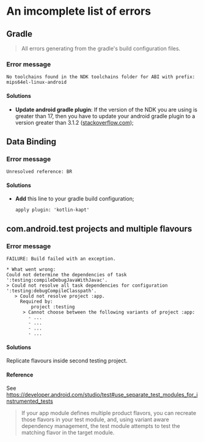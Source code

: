 # An imcomplete list of errors

## Gradle

> All errors generating from the gradle's build configuration files.

### Error message

```
No toolchains found in the NDK toolchains folder for ABI with prefix: mips64el-linux-android
```

#### Solutions

- **Update android gradle plugin**: If the version of the NDK you are using is
  greater than 17, then you have to update your android gradle plugin to a
version greater than 3.1.2
([stackoverflow.com](https://stackoverflow.com/a/52402004/9942979));

## Data Binding

### Error message

```
Unresolved reference: BR
```

#### Solutions

- **Add** this line to your gradle build configuration;
  ```
  apply plugin: 'kotlin-kapt'
  ```

## com.android.test projects and multiple flavours

### Error message

```
FAILURE: Build failed with an exception.

* What went wrong:
Could not determine the dependencies of task ':testing:compileDebugJavaWithJavac'.
> Could not resolve all task dependencies for configuration ':testing:debugCompileClasspath'.
   > Could not resolve project :app.
     Required by:
         project :testing
      > Cannot choose between the following variants of project :app:
        - ...
        - ...
        - ...
        - ...
```

#### Solutions

Replicate flavours inside second testing project.

#### Reference

See https://developer.android.com/studio/test#use_separate_test_modules_for_instrumented_tests

> If your app module defines multiple product flavors, you can recreate those flavors in your test module, and, using variant aware dependency management, the test module attempts to test the matching flavor in the target module.
